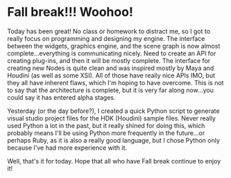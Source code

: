 # Fall break!!!  Woohoo!


Today has been great! No class or homework to distract me, so I got to really focus on programming and designing my engine. The interface between the widgets, graphics engine, and the scene graph is now almost complete...everything is communicating nicely. Need to create an API for creating plug-ins, and then it will be mostly complete. The interface for creating new Nodes is quite clean and was inspired mostly by Maya and Houdini (as well as some XSI). All of those have really nice APIs IMO, but they all have inherent flaws, which I'm hoping to have overcome. This is not to say that the architecture is complete, but it is very far along now...you could say it has entered alpha stages.

Yesterday (or the day before?), I created a quick Python script to generate visual studio project files for the HDK (Houdini) sample files. Never really used Python a lot in the past, but it really shined for doing this, which probably means I'll be using Python more frequently in the future...or perhaps Ruby, as it is also a really good language, but I chose Python only because I've had more experience with it.

Well, that's it for today. Hope that all who have Fall break continue to enjoy it!

